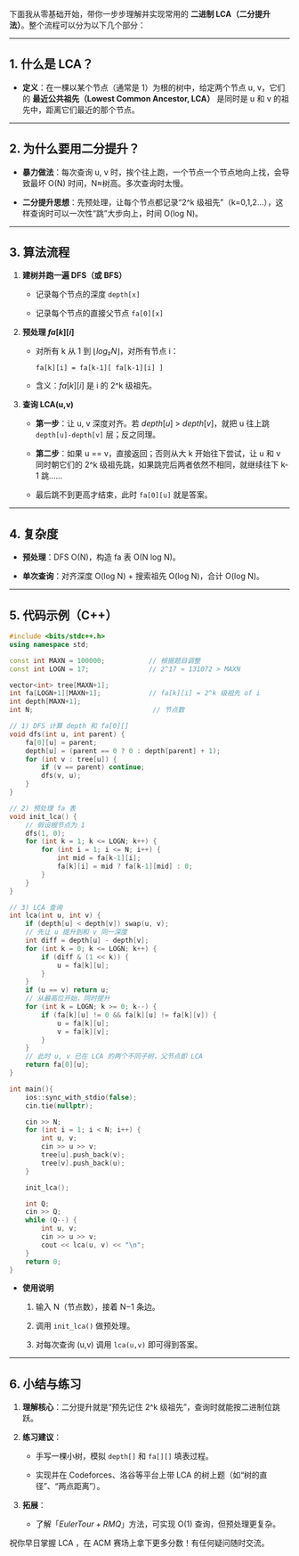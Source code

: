 下面我从零基础开始，带你一步步理解并实现常用的 **二进制 LCA（二分提升法）**。整个流程可以分为以下几个部分：

---

## 1. 什么是 LCA？

- **定义**：在一棵以某个节点（通常是 1）为根的树中，给定两个节点 u, v，它们的 **最近公共祖先（Lowest Common Ancestor, LCA）** 是同时是 u 和 v 的祖先中，距离它们最近的那个节点。

---

## 2. 为什么要用二分提升？

- **暴力做法**：每次查询 u, v 时，挨个往上跑，一个节点一个节点地向上找，会导致最坏 O(N) 时间，N≈树高。多次查询时太慢。
    
- **二分提升思想**：先预处理，让每个节点都记录“2^k 级祖先”（k=0,1,2…），这样查询时可以一次性“跳”大步向上，时间 O(log N)。
    

---

## 3. 算法流程

1. **建树并跑一遍 DFS（或 BFS）**
    
    - 记录每个节点的深度 `depth[x]`
        
    - 记录每个节点的直接父节点 `fa[0][x]`
        
2. **预处理 $fa[k][i]$**
    
    - 对所有 k 从 1 到 $⌊log₂N⌋$，对所有节点 i：
        
        ```
        fa[k][i] = fa[k-1][ fa[k-1][i] ]
        ```
        
    - 含义：$fa[k][i]$ 是 i 的 2^k 级祖先。
        
3. **查询 LCA(u,v)**
    
    - **第一步**：让 u, v 深度对齐。若 $depth[u]$ > $depth[v]$，就把 u 往上跳 `depth[u]-depth[v]` 层；反之同理。
        
    - **第二步**：如果 u == v，直接返回；否则从大 k 开始往下尝试，让 u 和 v 同时朝它们的 2^k 级祖先跳，如果跳完后两者依然不相同，就继续往下 k-1 跳……
        
    - 最后跳不到更高才结束，此时 `fa[0][u]` 就是答案。
        

---

## 4. 复杂度

- **预处理**：DFS O(N)，构造 fa 表 O(N log N)。
    
- **单次查询**：对齐深度 O(log N) + 搜索祖先 O(log N)，合计 O(log N)。
    

---

## 5. 代码示例（C++）

```cpp
#include <bits/stdc++.h>
using namespace std;

const int MAXN = 100000;           // 根据题目调整
const int LOGN = 17;               // 2^17 ≈ 131072 > MAXN

vector<int> tree[MAXN+1];
int fa[LOGN+1][MAXN+1];            // fa[k][i] = 2^k 级祖先 of i
int depth[MAXN+1];
int N;                              // 节点数

// 1) DFS 计算 depth 和 fa[0][]
void dfs(int u, int parent) {
    fa[0][u] = parent;
    depth[u] = (parent == 0 ? 0 : depth[parent] + 1);
    for (int v : tree[u]) {
        if (v == parent) continue;
        dfs(v, u);
    }
}

// 2) 预处理 fa 表
void init_lca() {
    // 假设根节点为 1
    dfs(1, 0);
    for (int k = 1; k <= LOGN; k++) {
        for (int i = 1; i <= N; i++) {
            int mid = fa[k-1][i];
            fa[k][i] = mid ? fa[k-1][mid] : 0;
        }
    }
}

// 3) LCA 查询
int lca(int u, int v) {
    if (depth[u] < depth[v]) swap(u, v);
    // 先让 u 提升到和 v 同一深度
    int diff = depth[u] - depth[v];
    for (int k = 0; k <= LOGN; k++) {
        if (diff & (1 << k)) {
            u = fa[k][u];
        }
    }
    if (u == v) return u;
    // 从最高位开始，同时提升
    for (int k = LOGN; k >= 0; k--) {
        if (fa[k][u] != 0 && fa[k][u] != fa[k][v]) {
            u = fa[k][u];
            v = fa[k][v];
        }
    }
    // 此时 u, v 已在 LCA 的两个不同子树，父节点即 LCA
    return fa[0][u];
}

int main(){
    ios::sync_with_stdio(false);
    cin.tie(nullptr);

    cin >> N;
    for (int i = 1; i < N; i++) {
        int u, v;
        cin >> u >> v;
        tree[u].push_back(v);
        tree[v].push_back(u);
    }

    init_lca();

    int Q;
    cin >> Q;
    while (Q--) {
        int u, v;
        cin >> u >> v;
        cout << lca(u, v) << "\n";
    }
    return 0;
}
```

- **使用说明**
    
    1. 输入 N（节点数），接着 N−1 条边。
        
    2. 调用 `init_lca()` 做预处理。
        
    3. 对每次查询 (u,v) 调用 `lca(u,v)` 即可得到答案。
        

---

## 6. 小结与练习

1. **理解核心**：二分提升就是“预先记住 2^k 级祖先”，查询时就能按二进制位跳跃。
    
2. **练习建议**：
    
    - 手写一棵小树，模拟 `depth[]` 和 `fa[][]` 填表过程。
        
    - 实现并在 Codeforces、洛谷等平台上带 LCA 的树上题（如“树的直径”、“两点距离”）。
        
3. **拓展**：
    
    - 了解「$Euler Tour + RMQ」$方法，可实现 O(1) 查询，但预处理更复杂。
        

祝你早日掌握 LCA ，在 ACM 赛场上拿下更多分数！有任何疑问随时交流。